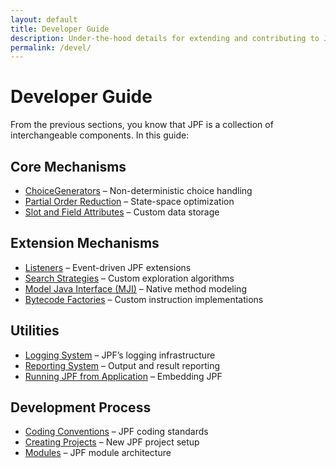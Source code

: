 ```yaml
---
layout: default
title: Developer Guide
description: Under-the-hood details for extending and contributing to JPF.
permalink: /devel/
---
```



# Developer Guide

From the previous sections, you know that JPF is a collection of interchangeable components. In this guide:

## Core Mechanisms

- [ChoiceGenerators](ChoiceGenerators.html) – Non-deterministic choice handling
- [Partial Order Reduction](Partial-Order-Reduction.html) – State-space optimization
- [Slot and Field Attributes](Slot-and-field-attributes.html) – Custom data storage

## Extension Mechanisms

- [Listeners](Listeners.html) – Event-driven JPF extensions
- [Search Strategies](Search-Strategies.html) – Custom exploration algorithms
- [Model Java Interface (MJI)](Model-Java-Interface.html) – Native method modeling
- [Bytecode Factories](Bytecode-Factories.html) – Custom instruction implementations

## Utilities

- [Logging System](Logging-system.html) – JPF’s logging infrastructure
- [Reporting System](Reporting-System.html) – Output and result reporting
- [Running JPF from Application](Running-JPF-from-application.html) – Embedding JPF

## Development Process

- [Coding Conventions](Coding-convention.html) – JPF coding standards
- [Creating Projects](create_project.html) – New JPF project setup
- [Modules](modules.html) – JPF module architecture  
